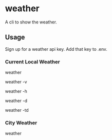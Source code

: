 # weather

A cli to show the weather.

## Usage

Sign up for a weather api key. Add that key to .env.

### Current Local Weather 

weather 

weather -v

weather -h

weather -d

weather -td

### City Weather 

weather <city> <options>

